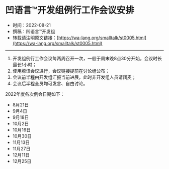 # 凹语言™开发组例行工作会议安排

- 时间：2022-08-21
- 撰稿：凹语言™开发组
- 转载请注明原文链接：[https://wa-lang.org/smalltalk/st0005.html](https://wa-lang.org/smalltalk/st0005.html)

---

1. 开发组例行工作会议每两周召开一次，一般于周末晚8点30分开始，会议时长最长1小时；
1. 使用腾讯会议进行，会议链接提前在讨论组公布；
1. 会议前半程由开发组汇报当前进展，此时非开发组人员请闭麦；
1. 会议后半程全员均可发言、自由讨论。

2022年度各次例会日期如下：
- 8月21日
- 9月4日
- 9月18日
- 10月2日
- 10月16日
- 10月30日
- 11月13日
- 11月27日
- 12月11日
- 12月25日